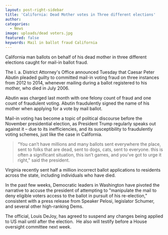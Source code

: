 ```yaml
---
layout: post-right-sidebar
title: 'California: Dead Mother votes in Three different elections'
author:
categories:
  - News
image: uploads/dead voters.jpg
featured: false
keywords: Mail in ballot fraud California
---
```


California man ballots on behalf of his dead mother in three different elections caught for mail-in ballot fraud.

The l. a. District Attorney's Office announced Tuesday that Caesar Peter Abutin pleaded guilty to committed mail-in voting fraud on three instances from 2012 to 2014, whenever mailing during a ballot registered to his mother, who died in July 2006.

Abutin was charged last month with one felony count of fraud and one count of fraudulent voting. Abutin fraudulently signed the name of his mother when applying for a vote by mail ballot.

Mail-in voting has become a topic of political discourse before the November presidential election, as President Trump regularly speaks out against it – due to its inefficiencies, and its susceptibility to fraudulently voting schemes, just like the case in California.

<div id="658223831"><script type="text/javascript">
        try {
            window._mNHandle.queue.push(function (){
                window._mNDetails.loadTag("658223831", "300x250", "658223831");
            });
        }
        catch (error) {}
    </script></div>

> “You can’t have millions and many ballots sent everywhere the place, sent to folks that are dead, sent to dogs, cats, sent to everyone. this is often a significant situation, this isn’t games, and you've got to urge it right," said the president.

Virginia recently sent half a million incorrect ballot applications to residents across the state, including individuals who have died.

In the past few weeks, Democratic leaders in Washington have pivoted the narrative to accuse the president of attempting to "manipulate the mail to deny eligible voters access to the ballot in pursuit of his re-election," consistent with a press release from Speaker Pelosi, legislator Schumer, and several other high-ranking Dems.

The official, Louis DeJoy, has agreed to suspend any changes being applied to US mail until after the election.&nbsp; He also will testify before a House oversight committee next week.
